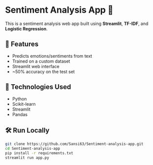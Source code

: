 # Sentiment Analysis App 🎯

This is a sentiment analysis web app built using **Streamlit**, **TF-IDF**, and **Logistic Regression**.

## 🚀 Features
- Predicts emotions/sentiments from text
- Trained on a custom dataset
- Streamlit web interface
- ~50% accuracy on the test set

## 🧰 Technologies Used
- Python
- Scikit-learn
- Streamlit
- Pandas

## 🛠️ Run Locally

```bash
git clone https://github.com/Sansi63/Sentiment-analysis-app.git
cd Sentiment-analysis-app
pip install -r requirements.txt
streamlit run app.py
